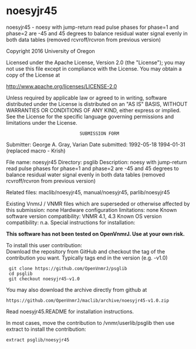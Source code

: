 # noesyjr45
 noesyjr45 - noesy with jump-return read pulse phases for phase=1 and
 phase=2 are
 -45 and 45 degrees to balance residual water signal evenly in both
 data tables (removed rcvroff/rcvron from previous version)

 Copyright 2016 University of Oregon

 Licensed under the Apache License, Version 2.0 (the "License");
 you may not use this file except in compliance with the License.
 You may obtain a copy of the License at

   http://www.apache.org/licenses/LICENSE-2.0

 Unless required by applicable law or agreed to in writing, software
 distributed under the License is distributed on an "AS IS" BASIS,
 WITHOUT WARRANTIES OR CONDITIONS OF ANY KIND, either express or implied.
 See the License for the specific language governing permissions and
 limitations under the License.

                                SUBMISSION FORM

Submitter:      George A. Gray, Varian
Date submitted: 1992-05-18
                1994-01-31 (replaced macro - Krish)

File name:      noesyjr45
Directory:      psglib
Description:    noesy with jump-return read pulse
                phases for phase=1 and phase=2 are -45 and 45 degrees to
                balance residual water signal evenly in both data tables
                (removed rcvroff/rcvron from previous version)

Related files:  maclib/noesyjr45, manual/noesyjr45, parlib/noesyjr45

Existing VnmrJ / VNMR files which are superseded or
otherwise affected by this submission:  none
Hardware configuration limitations:     none
Known software version compatibility:   VNMR 4.1, 4.3
Known OS version compatibility:         n.a.
Special instructions for installation:

**This software has not been tested on OpenVnmrJ. Use at your own risk.**

To install this user contribution:  
Download the repository from GitHub and checkout the tag of the contribution you want.
Typically tags end in the version (e.g. -v1.0)

     git clone https://github.com/OpenVnmrJ/psglib  
     cd psglib  
     git checkout noesyjr45-v1.0


You may also download the archive directly from github at

    https://github.com/OpenVnmrJ/maclib/archive/noesyjr45-v1.0.zip

Read noesyjr45.README for installation instructions.

In most cases, move the contribution to /vnmr/userlib/psglib 
then use extract to install the contribution:  

    extract psglib/noesyjr45